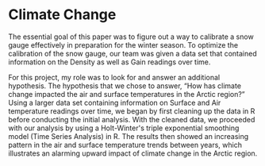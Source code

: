 # Climate Change
The essential goal of this paper was to figure out a way to calibrate a snow gauge effectively in preparation for the winter season. To optimize the calibration of the snow gauge, our team was given a data set that contained information on the Density as well as Gain readings over time.

For this project, my role was to look for and answer an additional hypothesis. The hypothesis that we chose to answer, “How has climate change impacted the air and surface temperatures in the Arctic region?” Using a larger data set containing information on Surface and Air temperature readings over time, we began by first cleaning up the data in R before conducting the initial analysis. With the cleaned data, we proceeded with our analysis by using a Holt-Winter's triple exponential smoothing model (Time Series Analysis) in R. The results then showed an increasing pattern in the air and surface temperature trends between years, which illustrates an alarming upward impact of climate change in the Arctic region.
